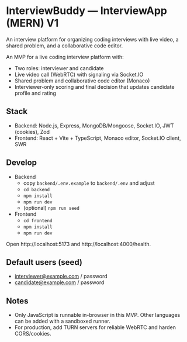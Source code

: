 # InterviewBuddy — InterviewApp (MERN) V1

An interview platform for organizing coding interviews with live video, a shared problem, and a collaborative code editor.

An MVP for a live coding interview platform with:
- Two roles: interviewer and candidate
- Live video call (WebRTC) with signaling via Socket.IO
- Shared problem and collaborative code editor (Monaco)
- Interviewer-only scoring and final decision that updates candidate profile and rating

## Stack
- Backend: Node.js, Express, MongoDB/Mongoose, Socket.IO, JWT (cookies), Zod
- Frontend: React + Vite + TypeScript, Monaco editor, Socket.IO client, SWR

## Develop
- Backend
  - copy `backend/.env.example` to `backend/.env` and adjust
  - `cd backend`
  - `npm install`
  - `npm run dev`
  - (optional) `npm run seed`
- Frontend
  - `cd frontend`
  - `npm install`
  - `npm run dev`

Open http://localhost:5173 and http://localhost:4000/health.

## Default users (seed)
- interviewer@example.com / password
- candidate@example.com / password

## Notes
- Only JavaScript is runnable in-browser in this MVP. Other languages can be added with a sandboxed runner.
- For production, add TURN servers for reliable WebRTC and harden CORS/cookies.
